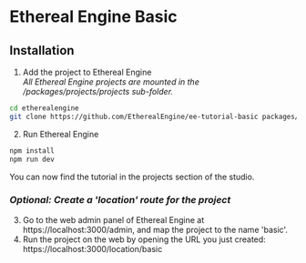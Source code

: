 # Ethereal Engine Basic

## Installation
1) Add the project to Ethereal Engine  
   _All Ethereal Engine projects are mounted in the /packages/projects/projects sub-folder._
```bash
cd etherealengine
git clone https://github.com/EtherealEngine/ee-tutorial-basic packages/projects/projects/ee-tutorial-basic
```

2) Run Ethereal Engine
```bash
npm install
npm run dev
```
You can now find the tutorial in the projects section of the studio.


### _Optional: Create a 'location' route for the project_  

3) Go to the web admin panel of Ethereal Engine at https://localhost:3000/admin, and map the project to the name 'basic'.  
4) Run the project on the web by opening the URL you just created: https://localhost:3000/location/basic  
